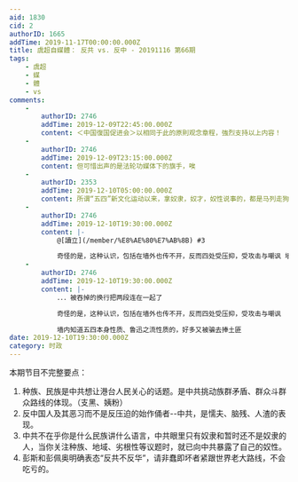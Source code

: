 ```yaml
---
aid: 1830
cid: 2
authorID: 1665
addTime: 2019-11-17T00:00:00.000Z
title: 虞超自媒體： 反共 vs. 反中 - 20191116 第66期
tags:
    - 虞超
    - 媒
    - 體
    - vs
comments:
    -
        authorID: 2746
        addTime: 2019-12-09T22:45:00.000Z
        content: ＜中国復国促进会＞以相同于此的原則观念章程，強烈支持以上内容！
    -
        authorID: 2746
        addTime: 2019-12-09T23:15:00.000Z
        content: 但可惜出声的是法轮功媒体下的旗手，唉
    -
        authorID: 2353
        addTime: 2019-12-10T05:00:00.000Z
        content: 所谓“五四”新文化运动以来，拿奴隶，奴才，奴性说事的，都是马列走狗，无一例外，包括鲁迅。
    -
        authorID: 2746
        addTime: 2019-12-10T19:30:00.000Z
        content: |-
            @[讀立](/member/%E8%AE%80%E7%AB%8B) #3

            奇怪的是，这种认识，包括在墙外也传不开，反而四处受压抑，受攻击与嘲讽 墙内知道五四本身性质、鲁迅之流性质的，好多又被骗去捧土匪
    -
        authorID: 2746
        addTime: 2019-12-10T19:30:00.000Z
        content: |-
            ．．．被吞掉的换行把两段连在一起了

            奇怪的是，这种认识，包括在墙外也传不开，反而四处受压抑，受攻击与嘲讽

            墙内知道五四本身性质、鲁迅之流性质的，好多又被骗去捧土匪
date: 2019-12-10T19:30:00.000Z
category: 时政
---
```


本期节目不完整要点：

1.  种族、民族是中共想让港台人民关心的话题。是中共挑动族群矛盾、群众斗群众路线的体现。（支黑、姨粉）
2.  反中国人及其恶习而不是反压迫的始作俑者--中共，是懦夫、脑残、人渣的表现。
3.  中共不在乎你是什么民族讲什么语言，中共眼里只有奴隶和暂时还不是奴隶的人，当你关注种族、地域、劣根性等议题时，就已向中共暴露了自己的奴性。
4.  彭斯和彭佩奥明确表态“反共不反华”，请非蠢即坏者紧跟世界老大路线，不会吃亏的。
